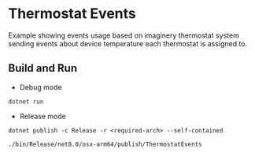 # Thermostat Events

Example showing events usage based on imaginery thermostat system sending events about device temperature each thermostat is assigned to.


## Build and Run
- Debug mode
```
dotnet run
```

- Release mode
```
dotnet publish -c Release -r <required-arch> --self-contained

./bin/Release/net8.0/osx-arm64/publish/ThermostatEvents
```

